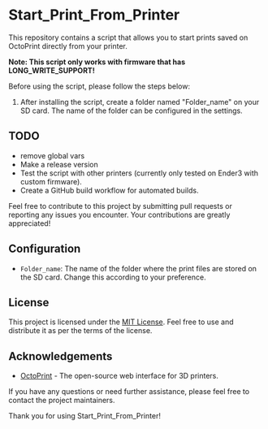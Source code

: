 # Start_Print_From_Printer

This repository contains a script that allows you to start prints saved on OctoPrint directly from your printer.

**Note: This script only works with firmware that has LONG_WRITE_SUPPORT!**

Before using the script, please follow the steps below:

1. After installing the script, create a folder named "Folder_name" on your SD card. The name of the folder can be configured in the settings.

## TODO
- remove global vars
- Make a release version 
- Test the script with other printers (currently only tested on Ender3 with custom firmware).
- Create a GitHub build workflow for automated builds.

Feel free to contribute to this project by submitting pull requests or reporting any issues you encounter. Your contributions are greatly appreciated!


## Configuration

- `Folder_name`: The name of the folder where the print files are stored on the SD card. Change this according to your preference.


## License

This project is licensed under the [MIT License](LICENSE). Feel free to use and distribute it as per the terms of the license.

## Acknowledgements

- [OctoPrint](https://octoprint.org) - The open-source web interface for 3D printers.

If you have any questions or need further assistance, please feel free to contact the project maintainers.

Thank you for using Start_Print_From_Printer!
